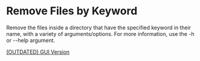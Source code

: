 # Remove Files by Keyword

Remove the files inside a directory that have the specified keyword in their name, with a variety of arguments/options.
For more information, use the -h or --help argument.

[(OUTDATED) GUI Version](https://github.com/MrWheatley/RemoveFilesGUI "GUI")
